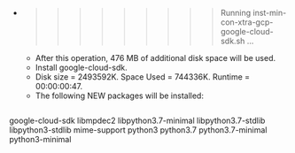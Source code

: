 * >>>>>>>>> Running inst-min-con-xtra-gcp-google-cloud-sdk.sh ...
  * After this operation, 476 MB of additional disk space will be used.
  * Install google-cloud-sdk.
  * Disk size = 2493592K. Space Used = 744336K. Runtime = 00:00:00:47.
  * The following NEW packages will be installed:
  ```bash
google-cloud-sdk libmpdec2 libpython3.7-minimal libpython3.7-stdlib libpython3-stdlib
mime-support python3 python3.7 python3.7-minimal python3-minimal
  ```
